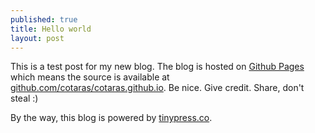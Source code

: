 ```yaml
---
published: true
title: Hello world
layout: post
---
```

This is a test post for my new blog. The blog is hosted on [Github Pages](http://pages.github.com/) which means the source is available at [github.com/cotaras/cotaras.github.io](http://github.com/cotaras/cotaras.github.io). Be nice. Give credit. Share, don't steal :)

By the way, this blog is powered by [tinypress.co](https://tinypress.co).